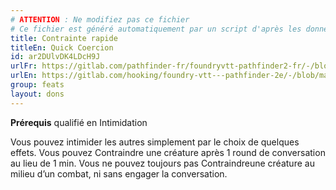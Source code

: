 ```yaml
---
# ATTENTION : Ne modifiez pas ce fichier
# Ce fichier est généré automatiquement par un script d'après les données du module Foundry VTT officiel et de sa traduction
title: Contrainte rapide
titleEn: Quick Coercion
id: ar2DUlvDK4LDcH9J
urlFr: https://gitlab.com/pathfinder-fr/foundryvtt-pathfinder2-fr/-/blob/master/data/feats/ar2DUlvDK4LDcH9J.htm
urlEn: https://gitlab.com/hooking/foundry-vtt---pathfinder-2e/-/blob/master/packs/data/feats.db/quick-coercion.json
group: feats
layout: dons
---
```

**Prérequis** qualifié en Intimidation

Vous pouvez intimider les autres simplement par le choix de quelques
effets. Vous pouvez Contraindre une créature après 1 round de conversation au lieu de 1 min. Vous ne pouvez toujours pas Contraindreune créature au milieu d’un combat, ni sans engager la conversation.


